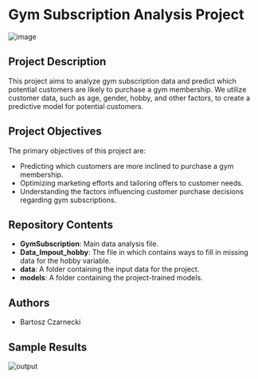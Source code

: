 # Gym Subscription Analysis Project

![image](https://github.com/Bartoszcz28/Gym_Subscription/assets/82092858/0e581b8f-4015-4e2e-b944-3be255261468)

## Project Description
This project aims to analyze gym subscription data and predict which potential customers are likely to purchase a gym membership. We utilize customer data, such as age, gender, hobby, and other factors, to create a predictive model for potential customers.

## Project Objectives
The primary objectives of this project are:

- Predicting which customers are more inclined to purchase a gym membership.
- Optimizing marketing efforts and tailoring offers to customer needs.
- Understanding the factors influencing customer purchase decisions regarding gym subscriptions.

## Repository Contents
- **GymSubscription**: Main data analysis file.
- **Data_Impout_hobby**: The file in which contains ways to fill in missing data for the hobby variable. 
- **data**: A folder containing the input data for the project.
- **models**: A folder containing the project-trained models.

## Authors
- Bartosz Czarnecki

## Sample Results

![output](https://github.com/Bartoszcz28/Gym_Subscription/assets/82092858/9a7e6525-162d-403e-b4bb-3d6897983d51)


